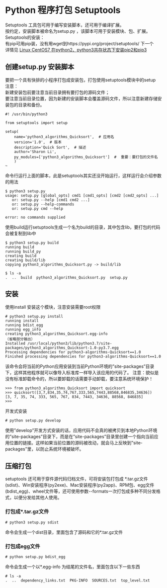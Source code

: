 # Python 程序打包 Setuptools
Setuptools 工具包可用于编写安装脚本，还可用于编译扩展。</br>
按约定，安装脚本被命名为setup.py ，该脚本可用于安装模块、包、扩展。</br>
Setuptools的安装：</br>
有pip可用pip装，没有用wget到https://pypi.org/project/setuptools/ 下一个</br>
详情见 [Linux CentOS7 在python2、python3共存状态下安装pip2和pip3](https://github.com/dearxuany/Sharon_Technology_learning_note/blob/master/linux_note/Linux%20CentOS7%20%E5%9C%A8python2%E3%80%81python3%E5%85%B1%E5%AD%98%E4%B8%8B%E5%AE%89%E8%A3%85pip2%E5%92%8Cpip3.MD#%E4%B8%8B%E8%BD%BDpip3)

## 创建setup.py 安装脚本
要把一个具有快排的小程序打包成安装包，打包使用setuptools模块中的setup</br>
注意：</br>
新建安装包前要注意当前目录拥有要打包的源码文件；</br>
要注意当前目录位置，因为新建的安装脚本会覆盖源码文件，所以注意新建存储安装包的目录和备份。</br>

```
#! /usr/bin/python3

from setuptools import setup

setup(
    name='python3_algorithms_Quicksort',  # 应用名
    version='1.0',  # 版本
    description='Quick Sort',  # 描述
    author='Sharon Li',
    py_modules=['python3_algorithms_Quicksort']  #  重要：要打包的文件名 
    )
~          
```
命令行运行上面的脚本，此是setuptools其实还没开始运行，这样运行会介绍参数的用法
```
$ python3 setup.py
usage: setup.py [global_opts] cmd1 [cmd1_opts] [cmd2 [cmd2_opts] ...]
   or: setup.py --help [cmd1 cmd2 ...]
   or: setup.py --help-commands
   or: setup.py cmd --help

error: no commands supplied
```
使用build运行setuptools生成一个名为build的目录，其中包含lib，要打包的代码会被复制到lib中
```
$ python3 setup.py build
running build
running build_py
creating build
creating build/lib
copying python3_algorithms_Quicksort.py -> build/lib
```
```
$ ls -a
.  ..  build  python3_algorithms_Quicksort.py  setup.py
```
## 安装
使用install 安装这个模块，注意安装需要root权限
```
# python3 setup.py install
running install
running bdist_egg
running egg_info
creating python3_algorithms_Quicksort.egg-info
（省略部分输出）
Installed /usr/local/python3/lib/python3.7/site-packages/python3_algorithms_Quicksort-1.0-py3.7.egg
Processing dependencies for python3-algorithms-Quicksort==1.0
Finished processing dependencies for python3-algorithms-Quicksort==1.0
```
该命令会将当前的Python应用安装到当前Python环境的”site-packages”目录下，这样其他程序就可以像导入标准库一样导入该应用的代码了。
注意：貌似是没有标准卸载命令的，所以要卸载的话需要手动卸载，要注意系统环境保护！
```
>>> from python3_algorithms_Quicksort import quicksort
>>> quicksort([3,7,834,35,74,767,333,565,7443,88568,846835,34636])
[3, 7, 35, 74, 333, 565, 767, 834, 7443, 34636, 88568, 846835]
>>> 
```
开发式安装	
```
# python setup.py develop
```
使用”develop”开发方式安装的话，应用代码不会真的被拷贝到本地Python环境的”site-packages”目录下，而是在”site-packages”目录里创建一个指向当前应用位置的链接。这样如果当前位置的源码被改动，就会马上反映到”site-packages”里，以防止系统环境被破坏。


## 压缩打包
setuptools 还可用于穿件源代码归档文件，可将安装包打包成 *.tar.gz文件(sdist)、Win安装程序(py2exe)、Mac安装程序(py2app)、RPM包、egg文件(bdist_egg)、wheel文件等，还可使用参数--formats一次打包成多种不同分发格式，以便分发给其他人使用。

### 打包成*.tar.gz文件
```
# python3 setup.py sdist
```
命令会生成一个dist目录，里面包含了源码和它的*.tar.gz文件

### 打包成egg文件
```
# python setup.py bdist_egg
```
命令会生成一个以*.egg-info 为结尾的文件名，里面包含以下一些东西
```
# ls -a
.  ..  dependency_links.txt  PKG-INFO  SOURCES.txt  top_level.txt
```
